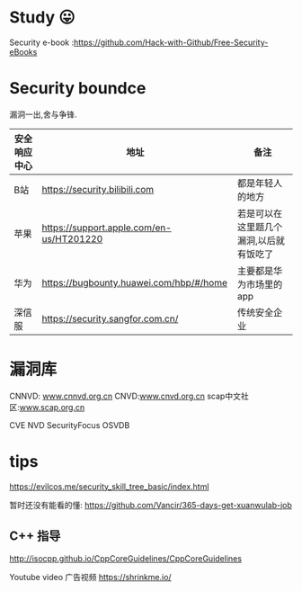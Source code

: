 # Study  :stuck_out_tongue: 
Security e-book :https://github.com/Hack-with-Github/Free-Security-eBooks

# Security boundce

漏洞一出,舍与争锋.

| 安全响应中心 | 地址                                     | 备注                                    |
| ------------ | ---------------------------------------- | --------------------------------------- |
| B站          | https://security.bilibili.com            | 都是年轻人的地方                           |
| 苹果         | https://support.apple.com/en-us/HT201220 | 若是可以在这里题几个漏洞,以后就有饭吃了 |
| 华为         | https://bugbounty.huawei.com/hbp/#/home  | 主要都是华为市场里的app                 |
| 深信服       | https://security.sangfor.com.cn/         |  传统安全企业                      |


# 漏洞库
CNNVD: www.cnnvd.org.cn
CNVD:www.cnvd.org.cn
scap中文社区:www.scap.org.cn

CVE
NVD
SecurityFocus
OSVDB
# tips
https://evilcos.me/security_skill_tree_basic/index.html

暂时还没有能看的懂: https://github.com/Vancir/365-days-get-xuanwulab-job

## C++ 指导
http://isocpp.github.io/CppCoreGuidelines/CppCoreGuidelines

Youtube video 广告视频
https://shrinkme.io/